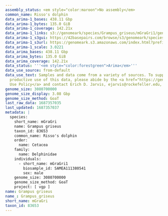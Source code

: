 ```yaml
---
assembly_status: <em style="color:maroon">No assembly</em>
common_name: Risso's dolphin
data_arima-1_bases: 438.11 Gbp
data_arima-1_bytes: 135.0 GiB
data_arima-1_coverage: 142.21x
data_arima-1_links: s3://genomeark/species/Grampus_griseus/mGraGri1/genomic_data/arima/<br>
data_arima-1_s3gui: https://42basepairs.com/browse/s3/genomeark/species/Grampus_griseus/mGraGri1/genomic_data/arima/
data_arima-1_s3url: https://genomeark.s3.amazonaws.com/index.html?prefix=species/Grampus_griseus/mGraGri1/genomic_data/arima/
data_arima-1_scale: 3.0221
data_arima_bases: 438.11 Gbp
data_arima_bytes: 135.0 GiB
data_arima_coverage: 142.21x
data_status: '''<em style="color:forestgreen">Arima</em>'''
data_use_source: from-default
data_use_text: Samples and data come from a variety of sources. To support fair and
  productive use of this data, please abide by the <a href="https://genome10k.soe.ucsc.edu/data-use-policies/">Data
  Use Policy</a> and contact Erich D. Jarvis, ejarvis@rockefeller.edu, with any questions.
genome_size: 3080700000
genome_size_display: 3.08 Gbp
genome_size_method: GoaT
last_raw_data: 1687357035
last_updated: 1687357037
metadata: |
  species:
    short_name: mGraGri
    name: Grampus griseus
    taxon_id: 83653
    common_name: Risso's dolphin
    order:
      name: Cetacea
    family:
      name: Delphinidae
    individuals:
      - short_name: mGraGri1
        biosample_id: SAMEA111380541
        sex: male
    genome_size: 3080700000
    genome_size_method: GoaT
    project: [ vgp ]
name: Grampus griseus
name_: Grampus_griseus
short_name: mGraGri
taxon_id: 83653
---
```

